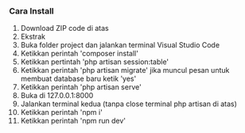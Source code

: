 ### Cara Install
1. Download ZIP code di atas
2. Ekstrak
3. Buka folder project dan jalankan terminal Visual Studio Code
4. Ketikkan perintah 'composer install'
5. Ketikkan pertintah 'php artisan session:table'
6. Ketikkan perintah 'php artisan migrate' jika muncul pesan untuk membuat database baru ketik 'yes'
7. Ketikkan perintah 'php artisan serve'
8. Buka di 127.0.0.1:8000
9. Jalankan terminal kedua (tanpa close terminal php artisan di atas)
10. Ketikkan perintah 'npm i'
11. Ketikkan perintah 'npm run dev'
